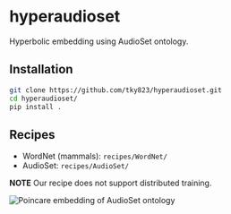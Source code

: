 # hyperaudioset

Hyperbolic embedding using AudioSet ontology.

## Installation

```sh
git clone https://github.com/tky823/hyperaudioset.git
cd hyperaudioset/
pip install .
```

## Recipes

- WordNet (mammals): `recipes/WordNet/`
- AudioSet: `recipes/AudioSet/`

**NOTE** Our recipe does not support distributed training.

<img src="assets/poincare-embedding.gif" alt="Poincare embedding of AudioSet ontology" title="Poincare embedding of AudioSet ontology">
